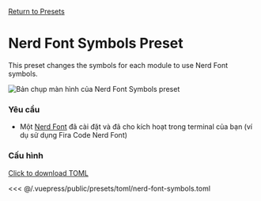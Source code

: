 [Return to Presets](./README.md#nerd-font-symbols)

# Nerd Font Symbols Preset

This preset changes the symbols for each module to use Nerd Font symbols.

![Bản chụp màn hình của Nerd Font Symbols preset](/presets/img/nerd-font-symbols.png)

### Yêu cầu

- Một [Nerd Font](https://www.nerdfonts.com/) đã cài đặt và đã cho kích hoạt trong terminal của bạn (ví dụ sử dụng Fira Code Nerd Font)

### Cấu hình

[Click to download TOML](/presets/toml/nerd-font-symbols.toml)

<<< @/.vuepress/public/presets/toml/nerd-font-symbols.toml
